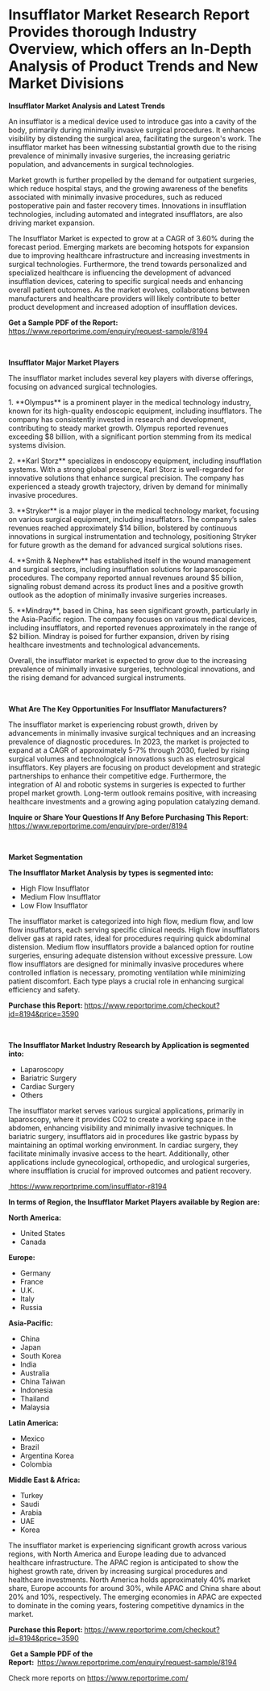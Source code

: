 <p><h1>Insufflator Market Research Report Provides thorough Industry Overview, which offers an In-Depth Analysis of Product Trends and New Market Divisions</h1></p><p><strong>Insufflator Market Analysis and Latest Trends</strong></p>
<p><p>An insufflator is a medical device used to introduce gas into a cavity of the body, primarily during minimally invasive surgical procedures. It enhances visibility by distending the surgical area, facilitating the surgeon's work. The insufflator market has been witnessing substantial growth due to the rising prevalence of minimally invasive surgeries, the increasing geriatric population, and advancements in surgical technologies.</p><p>Market growth is further propelled by the demand for outpatient surgeries, which reduce hospital stays, and the growing awareness of the benefits associated with minimally invasive procedures, such as reduced postoperative pain and faster recovery times. Innovations in insufflation technologies, including automated and integrated insufflators, are also driving market expansion.</p><p>The Insufflator Market is expected to grow at a CAGR of 3.60% during the forecast period. Emerging markets are becoming hotspots for expansion due to improving healthcare infrastructure and increasing investments in surgical technologies. Furthermore, the trend towards personalized and specialized healthcare is influencing the development of advanced insufflation devices, catering to specific surgical needs and enhancing overall patient outcomes. As the market evolves, collaborations between manufacturers and healthcare providers will likely contribute to better product development and increased adoption of insufflation devices.</p></p>
<p><strong>Get a Sample PDF of the Report:&nbsp;</strong> <a href="https://www.reportprime.com/enquiry/request-sample/8194?utm_campaign=2251&utm_medium=2&utm_source=Github&utm_content=ia&utm_term=19032025&utm_id=insufflator">https://www.reportprime.com/enquiry/request-sample/8194</a></p>
<p>&nbsp;</p>
<p><strong>Insufflator Major Market Players</strong></p>
<p><p>The insufflator market includes several key players with diverse offerings, focusing on advanced surgical technologies. </p><p>1. **Olympus** is a prominent player in the medical technology industry, known for its high-quality endoscopic equipment, including insufflators. The company has consistently invested in research and development, contributing to steady market growth. Olympus reported revenues exceeding $8 billion, with a significant portion stemming from its medical systems division.</p><p>2. **Karl Storz** specializes in endoscopy equipment, including insufflation systems. With a strong global presence, Karl Storz is well-regarded for innovative solutions that enhance surgical precision. The company has experienced a steady growth trajectory, driven by demand for minimally invasive procedures.</p><p>3. **Stryker** is a major player in the medical technology market, focusing on various surgical equipment, including insufflators. The company’s sales revenues reached approximately $14 billion, bolstered by continuous innovations in surgical instrumentation and technology, positioning Stryker for future growth as the demand for advanced surgical solutions rises.</p><p>4. **Smith & Nephew** has established itself in the wound management and surgical sectors, including insufflation solutions for laparoscopic procedures. The company reported annual revenues around $5 billion, signaling robust demand across its product lines and a positive growth outlook as the adoption of minimally invasive surgeries increases.</p><p>5. **Mindray**, based in China, has seen significant growth, particularly in the Asia-Pacific region. The company focuses on various medical devices, including insufflators, and reported revenues approximately in the range of $2 billion. Mindray is poised for further expansion, driven by rising healthcare investments and technological advancements.</p><p>Overall, the insufflator market is expected to grow due to the increasing prevalence of minimally invasive surgeries, technological innovations, and the rising demand for advanced surgical instruments.</p></p>
<p>&nbsp;</p>
<p><strong>What Are The Key Opportunities For Insufflator Manufacturers?</strong></p>
<p><p>The insufflator market is experiencing robust growth, driven by advancements in minimally invasive surgical techniques and an increasing prevalence of diagnostic procedures. In 2023, the market is projected to expand at a CAGR of approximately 5-7% through 2030, fueled by rising surgical volumes and technological innovations such as electrosurgical insufflators. Key players are focusing on product development and strategic partnerships to enhance their competitive edge. Furthermore, the integration of AI and robotic systems in surgeries is expected to further propel market growth. Long-term outlook remains positive, with increasing healthcare investments and a growing aging population catalyzing demand.</p></p>
<p><strong>Inquire or Share Your Questions If Any Before Purchasing This Report:</strong> <a href="https://www.reportprime.com/enquiry/pre-order/8194?utm_campaign=2251&utm_medium=2&utm_source=Github&utm_content=ia&utm_term=19032025&utm_id=insufflator">https://www.reportprime.com/enquiry/pre-order/8194</a></p>
<p>&nbsp;</p>
<p><strong>Market Segmentation</strong></p>
<p><strong>The Insufflator Market Analysis by types is segmented into:</strong></p>
<p><ul><li>High Flow Insufflator</li><li>Medium Flow Insufflator</li><li>Low Flow Insufflator</li></ul></p>
<p><p>The insufflator market is categorized into high flow, medium flow, and low flow insufflators, each serving specific clinical needs. High flow insufflators deliver gas at rapid rates, ideal for procedures requiring quick abdominal distension. Medium flow insufflators provide a balanced option for routine surgeries, ensuring adequate distension without excessive pressure. Low flow insufflators are designed for minimally invasive procedures where controlled inflation is necessary, promoting ventilation while minimizing patient discomfort. Each type plays a crucial role in enhancing surgical efficiency and safety.</p></p>
<p><strong>Purchase this Report:&nbsp;</strong><a href="https://www.reportprime.com/checkout?id=8194&price=3590&utm_campaign=2251&utm_medium=2&utm_source=Github&utm_content=ia&utm_term=19032025&utm_id=insufflator">https://www.reportprime.com/checkout?id=8194&price=3590</a></p>
<p>&nbsp;</p>
<p><strong>The Insufflator Market Industry Research by Application is segmented into:</strong></p>
<p><ul><li>Laparoscopy</li><li>Bariatric Surgery</li><li>Cardiac Surgery</li><li>Others</li></ul></p>
<p><p>The insufflator market serves various surgical applications, primarily in laparoscopy, where it provides CO2 to create a working space in the abdomen, enhancing visibility and minimally invasive techniques. In bariatric surgery, insufflators aid in procedures like gastric bypass by maintaining an optimal working environment. In cardiac surgery, they facilitate minimally invasive access to the heart. Additionally, other applications include gynecological, orthopedic, and urological surgeries, where insufflation is crucial for improved outcomes and patient recovery.</p></p>
<p><a href="https://www.reportprime.com/insufflator-r8194?utm_campaign=2251&utm_medium=2&utm_source=Github&utm_content=ia&utm_term=19032025&utm_id=insufflator">&nbsp;https://www.reportprime.com/insufflator-r8194</a></p>
<p><strong>In terms of Region, the Insufflator Market Players available by Region are:</strong></p>
<p>
    <p> <strong> North America: </strong>
        <ul>
            <li>United States</li>
            <li>Canada</li>
        </ul>
        </p> 
    <p> <strong> Europe: </strong>
        <ul>
            <li>Germany</li>
            <li>France</li>
            <li>U.K.</li>
            <li>Italy</li>
            <li>Russia</li>
        </ul>
        </p> 
    <p> <strong> Asia-Pacific: </strong>
        <ul>
            <li>China</li>
            <li>Japan</li>
            <li>South Korea</li>
            <li>India</li>
            <li>Australia</li>
            <li>China Taiwan</li>
            <li>Indonesia</li>
            <li>Thailand</li>
            <li>Malaysia</li>
        </ul>
        </p> 
    <p> <strong> Latin America: </strong>
        <ul>
            <li>Mexico</li>
            <li>Brazil</li>
            <li>Argentina Korea</li>
            <li>Colombia</li>
        </ul>
        </p> 
    <p> <strong> Middle East & Africa: </strong>
        <ul>
            <li>Turkey</li>
            <li>Saudi</li>
            <li>Arabia</li>
            <li>UAE</li>
            <li>Korea</li>
        </ul>
    </p>
    </p>
<p><p>The insufflator market is experiencing significant growth across various regions, with North America and Europe leading due to advanced healthcare infrastructure. The APAC region is anticipated to show the highest growth rate, driven by increasing surgical procedures and healthcare investments. North America holds approximately 40% market share, Europe accounts for around 30%, while APAC and China share about 20% and 10%, respectively. The emerging economies in APAC are expected to dominate in the coming years, fostering competitive dynamics in the market.</p></p>
<p><strong>Purchase this Report: </strong><a href="https://www.reportprime.com/checkout?id=8194&price=3590&utm_campaign=2251&utm_medium=2&utm_source=Github&utm_content=ia&utm_term=19032025&utm_id=insufflator">https://www.reportprime.com/checkout?id=8194&price=3590</a></p>
<p>&nbsp;<strong>Get a Sample PDF of the Report:&nbsp;&nbsp;</strong><a href="https://www.reportprime.com/enquiry/request-sample/8194?utm_campaign=2251&utm_medium=2&utm_source=Github&utm_content=ia&utm_term=19032025&utm_id=insufflator">https://www.reportprime.com/enquiry/request-sample/8194</a></p>
<p><strong></strong></p>
<p>Check more reports on <a href="https://www.reportprime.com/?utm_campaign=2251&utm_medium=2&utm_source=Github&utm_content=ia&utm_term=19032025&utm_id=insufflator">https://www.reportprime.com/</a></p>